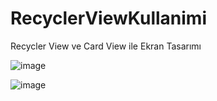 # RecyclerViewKullanimi
 Recycler View ve Card View ile Ekran Tasarımı


![image](https://user-images.githubusercontent.com/83670111/183749605-0726b284-8b13-43a6-85a3-66b7f46c5116.png)

![image](https://user-images.githubusercontent.com/83670111/183749643-e97c5efc-401f-4a7c-9430-46d86482028f.png)




